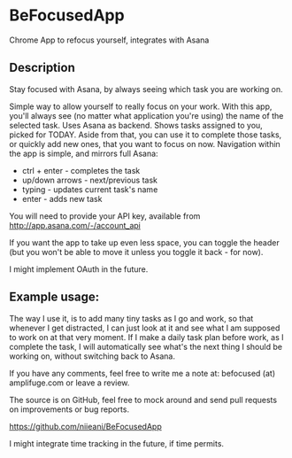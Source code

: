 BeFocusedApp
============

Chrome App to refocus yourself, integrates with Asana

## Description

Stay focused with Asana, by always seeing which task you are working on.

Simple way to allow yourself to really focus on your work. With this app, you'll always see (no matter what application you're using) the name of the selected task. Uses Asana as backend.
Shows tasks assigned to you, picked for TODAY. Aside from that, you can use it to complete those tasks, or quickly add new ones, that you want to focus on now.
Navigation within the app is simple, and mirrors full Asana:

* ctrl + enter - completes the task
* up/down arrows - next/previous task
* typing - updates current task's name
* enter - adds new task

You will need to provide your API key, available from http://app.asana.com/-/account_api

If you want the app to take up even less space, you can toggle the header (but you won't be able to move it unless you toggle it back - for now).

I might implement OAuth in the future.

## Example usage:

The way I use it, is to add many tiny tasks as I go and work, so that whenever I get distracted, I can just look at it and see what I am supposed to work on at that very moment. If I make a daily task plan before work, as I complete the task, I will automatically see what's the next thing I should be working on, without switching back to Asana.

If you have any comments, feel free to write me a note at: befocused (at) amplifuge.com or leave a review.

The source is on GitHub, feel free to mock around and send pull requests on improvements or bug reports.

https://github.com/niieani/BeFocusedApp

I might integrate time tracking in the future, if time permits.

